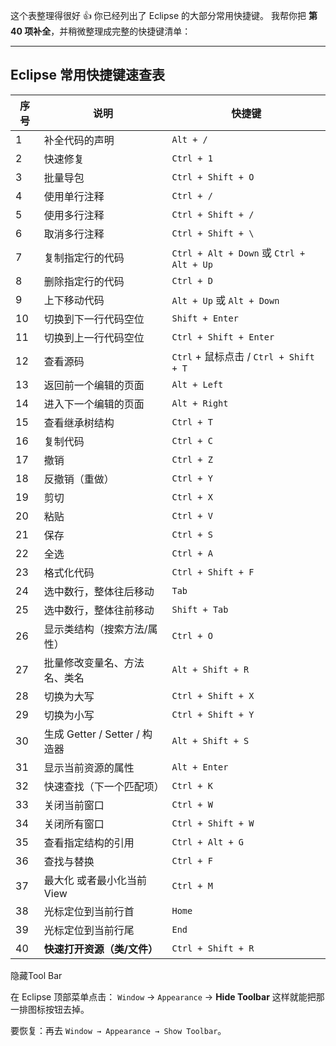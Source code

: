 这个表整理得很好 👍 你已经列出了 Eclipse 的大部分常用快捷键。
我帮你把 **第 40 项补全**，并稍微整理成完整的快捷键清单：

---

## Eclipse 常用快捷键速查表

| 序号 | 说明                          | 快捷键                                   |
| ---- | ----------------------------- | ---------------------------------------- |
| 1    | 补全代码的声明                | `Alt + /`                                |
| 2    | 快速修复                      | `Ctrl + 1`                               |
| 3    | 批量导包                      | `Ctrl + Shift + O`                       |
| 4    | 使用单行注释                  | `Ctrl + /`                               |
| 5    | 使用多行注释                  | `Ctrl + Shift + /`                       |
| 6    | 取消多行注释                  | `Ctrl + Shift + \`                       |
| 7    | 复制指定行的代码              | `Ctrl + Alt + Down` 或 `Ctrl + Alt + Up` |
| 8    | 删除指定行的代码              | `Ctrl + D`                               |
| 9    | 上下移动代码                  | `Alt + Up` 或 `Alt + Down`               |
| 10   | 切换到下一行代码空位          | `Shift + Enter`                          |
| 11   | 切换到上一行代码空位          | `Ctrl + Shift + Enter`                   |
| 12   | 查看源码                      | `Ctrl` + 鼠标点击 / `Ctrl + Shift + T`   |
| 13   | 返回前一个编辑的页面          | `Alt + Left`                             |
| 14   | 进入下一个编辑的页面          | `Alt + Right`                            |
| 15   | 查看继承树结构                | `Ctrl + T`                               |
| 16   | 复制代码                      | `Ctrl + C`                               |
| 17   | 撤销                          | `Ctrl + Z`                               |
| 18   | 反撤销（重做）                | `Ctrl + Y`                               |
| 19   | 剪切                          | `Ctrl + X`                               |
| 20   | 粘贴                          | `Ctrl + V`                               |
| 21   | 保存                          | `Ctrl + S`                               |
| 22   | 全选                          | `Ctrl + A`                               |
| 23   | 格式化代码                    | `Ctrl + Shift + F`                       |
| 24   | 选中数行，整体往后移动        | `Tab`                                    |
| 25   | 选中数行，整体往前移动        | `Shift + Tab`                            |
| 26   | 显示类结构（搜索方法/属性）   | `Ctrl + O`                               |
| 27   | 批量修改变量名、方法名、类名  | `Alt + Shift + R`                        |
| 28   | 切换为大写                    | `Ctrl + Shift + X`                       |
| 29   | 切换为小写                    | `Ctrl + Shift + Y`                       |
| 30   | 生成 Getter / Setter / 构造器 | `Alt + Shift + S`                        |
| 31   | 显示当前资源的属性            | `Alt + Enter`                            |
| 32   | 快速查找（下一个匹配项）      | `Ctrl + K`                               |
| 33   | 关闭当前窗口                  | `Ctrl + W`                               |
| 34   | 关闭所有窗口                  | `Ctrl + Shift + W`                       |
| 35   | 查看指定结构的引用            | `Ctrl + Alt + G`                         |
| 36   | 查找与替换                    | `Ctrl + F`                               |
| 37   | 最大化 或者最小化当前 View    | `Ctrl + M`                               |
| 38   | 光标定位到当前行首            | `Home`                                   |
| 39   | 光标定位到当前行尾            | `End`                                    |
| 40   | **快速打开资源（类/文件）**   | `Ctrl + Shift + R`                       |



 隐藏Tool Bar

在 Eclipse 顶部菜单点击：
`Window` → `Appearance` → **Hide Toolbar**
这样就能把那一排图标按钮去掉。

要恢复：再去 `Window → Appearance → Show Toolbar`。